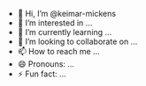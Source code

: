 - 👋 Hi, I’m @keimar-mickens
- 👀 I’m interested in ...
- 🌱 I’m currently learning ...
- 💞️ I’m looking to collaborate on ...
- 📫 How to reach me ...
- 😄 Pronouns: ...
- ⚡ Fun fact: ...

<!---
keimar-mickens/keimar-mickens is a ✨ special ✨ repository because its `README.md` (this file) appears on your GitHub profile.
You can click the Preview link to take a look at your changes.
--->
